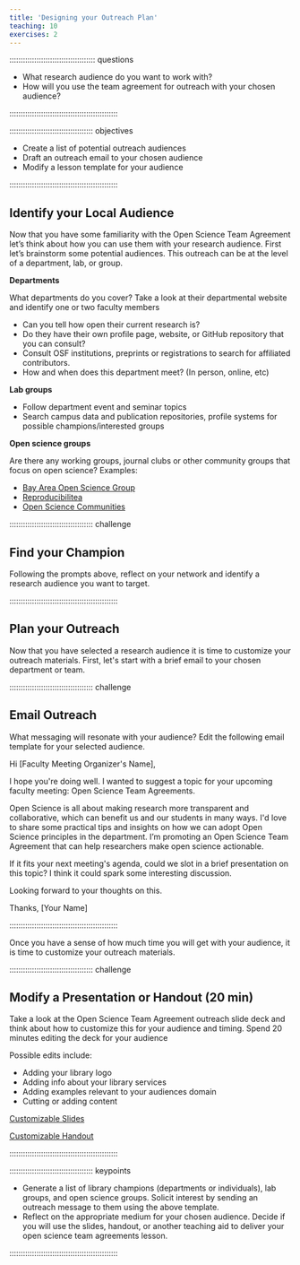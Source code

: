 ```yaml
---
title: 'Designing your Outreach Plan'
teaching: 10
exercises: 2
---
```


:::::::::::::::::::::::::::::::::::::: questions 

- What research audience do you want to work with?
- How will you use the team agreement for outreach with your chosen audience?

::::::::::::::::::::::::::::::::::::::::::::::::

::::::::::::::::::::::::::::::::::::: objectives

- Create a list of potential outreach audiences 
- Draft an outreach email to your chosen audience
- Modify a lesson template for your audience

::::::::::::::::::::::::::::::::::::::::::::::::

## Identify your Local Audience

Now that you have some familiarity with the Open Science Team Agreement let’s think about how you can use them with your research audience. First let’s brainstorm some potential audiences. This outreach can be at the level of a department, lab, or group.

**Departments**

What departments do you cover? 
Take a look at their departmental website and identify one or two faculty members 

- Can you tell how open their current research is?
- Do they have their own profile page, website, or GitHub repository that you can consult? 
- Consult OSF institutions, preprints or registrations to search for affiliated contributors.
- How and when does this department meet? (In person, online, etc)

**Lab groups** 

- Follow department event and seminar topics
- Search campus data and publication repositories, profile systems for possible champions/interested groups

**Open science groups**

Are there any working groups, journal clubs or other community groups that focus on open science?
Examples:

- [Bay Area Open Science Group](bayareaopensciencegroup.github.io/)
- [Reproducibilitea](https://reproducibilitea.org/)
- [Open Science Communities](https://openscience-utrecht.com/)

::::::::::::::::::::::::::::::::::::: challenge 

## Find your Champion

Following the prompts above, reflect on your network and identify a research audience you want to target. 


::::::::::::::::::::::::::::::::::::::::::::::::

## Plan your Outreach

Now that you have selected a research audience it is time to customize your outreach materials. First, let's start with a brief email to your chosen department or team.

::::::::::::::::::::::::::::::::::::: challenge 

## Email Outreach

What messaging will resonate with your audience? Edit the following email template for your selected audience.

Hi [Faculty Meeting Organizer's Name],

I hope you're doing well. I wanted to suggest a topic for your upcoming faculty meeting: Open Science Team Agreements.

Open Science is all about making research more transparent and collaborative, which can benefit us and our students in many ways. I'd love to share some practical tips and insights on how we can adopt Open Science principles in the department. I’m promoting an Open Science Team Agreement that can help researchers make open science actionable. 

If it fits your next meeting's agenda, could we slot in a brief presentation on this topic? I think it could spark some interesting discussion.

Looking forward to your thoughts on this.

Thanks,
[Your Name]

::::::::::::::::::::::::::::::::::::::::::::::::

Once you have a sense of how much time you will get with your audience, it is time to customize your outreach materials. 

::::::::::::::::::::::::::::::::::::: challenge 

## Modify a Presentation or Handout (20 min)

Take a look at the Open Science Team Agreement outreach slide deck and think about how to customize this for your audience and timing. Spend 20 minutes editing the deck for your audience

Possible edits include:

- Adding your library logo
- Adding info about your library services
- Adding examples relevant to your audiences domain
- Cutting or adding content

[Customizable Slides](https://github.com/ucla-imls-open-sci/TeamAgreements/blob/main/episodes/files/OpenScienceTeamAgreementOutreachSlides.pptx)

[Customizable Handout](https://www.canva.com/design/DAFvMOmWIjY/Q5wOskLSu_KVMbaeZaeqyg/view?utm_content=DAFvMOmWIjY&utm_campaign=designshare&utm_medium=link&utm_source=publishsharelink&mode=preview)



::::::::::::::::::::::::::::::::::::::::::::::::


::::::::::::::::::::::::::::::::::::: keypoints 

- Generate a list of library champions (departments or individuals), lab groups, and open science groups. Solicit interest by sending an outreach message to them using the above template.
- Reflect on the appropriate medium for your chosen audience. Decide if you will use the slides, handout, or another teaching aid to deliver your open science team agreements lesson.  

::::::::::::::::::::::::::::::::::::::::::::::::

